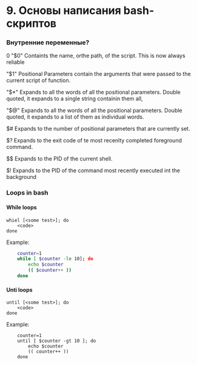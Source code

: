 # 9. Основы написания bash-скриптов


### Внутренние переменные?

0 "$0" Containts the name, orthe path, of the script. This is now always
reliable

"$1" Positional Parameters contain the arguments that were passed to
the current script of function.

"$*" Expands to all the words of all the positional parameters. Double quoted,
it expands to a single string containin them all,

"$@" Expands to all the words of all the positional parameters. Double quoted,
it expands to a list of them as individual words.

$# Expands to the number of positional parameters that are currently set.

$? Expands to the exit code of te most recenlty completed foreground
command.

$$ Expands to the PID of the current shell.

$! Expands to the PID of the command most recently executed int the background

### Loops in bash

#### While loops 

    whiel [<some test>]; do
        <code>
    done

Example:

```bash
    counter=1
    while [ $counter -le 10]; do
        echo $counter
        (( $counter++ ))     
    done
```

#### Unti loops

    until [<some test>]; do
        <code>
    done

Example:

```shell
    counter=1
    until [ $counter -gt 10 ]; do 
        echo $counter
        (( counter++ ))
    done
```








